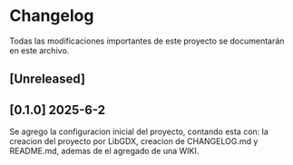 # Changelog 

Todas las modificaciones importantes de este proyecto se documentarán en este archivo.

## [Unreleased] 

## [0.1.0] 2025-6-2
Se agrego la configuracion inicial del proyecto, contando esta con: la creacion del proyecto por LibGDX, creacion de CHANGELOG.md y README.md, ademas de el agregado de una WIKI.
